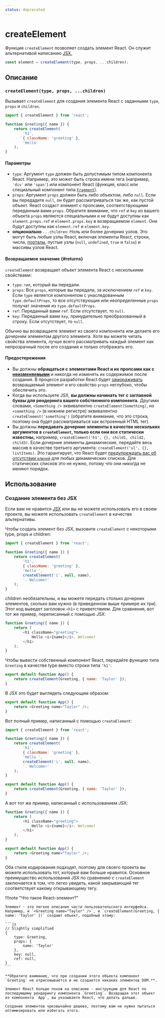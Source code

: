 ```yaml
---
status: deprecated
---
```


# createElement

Функция `createElement` позволяет создать элемент React. Он служит альтернативой написанию [JSX.](../learn/writing-markup-with-jsx.md)

```js
const element = createElement(type, props, ...children);
```

## Описание

### `createElement(type, props, ...children)`

Вызывает `createElement` для создания элемента React с заданными `type`, `props` и `children`.

```js
import { createElement } from 'react';

function Greeting({ name }) {
    return createElement(
        'h1',
        { className: 'greeting' },
        'Hello'
    );
}
```

#### Параметры

-   `type`: Аргумент `type` должен быть допустимым типом компонента React. Например, это может быть строка имени тега (например, `'div'` или `'span'`) или компонент React (функция, класс или специальный компонент типа [`Fragment`](Fragment.md)).
-   `props`: Аргумент `props` должен быть либо объектом, либо `null`. Если вы передадите `null`, он будет рассматриваться так же, как пустой объект. React создаст элемент с пропсами, соответствующими переданным вами `props`. Обратите внимание, что `ref` и `key` из вашего объекта `props` являются специальными и _не_ будут доступны как `element.props.ref` и `element.props.key` в возвращаемом `element`. Они будут доступны как `element.ref` и `element.key`.
-   **опционально** `...children`: Ноль или более дочерних узлов. Это могут быть любые узлы React, включая элементы React, строки, числа, [порталы](createPortal.md), пустые узлы (`null`, `undefined`, `true` и `false`) и массивы узлов React.

#### Возвращаемое значение {#returns}

`createElement` возвращает объект элемента React с несколькими свойствами:

-   `type`: `тип`, который вы передали.
-   `props`: Все `props`, которые вы передали, за исключением `ref` и `key`. Если `type` является компонентом с унаследованным `type.defaultProps`, то все отсутствующие или неопределенные `props` получат значения из `type.defaultProps`.
-   `ref`: Переданный вами `ref`. Если отсутствует, то `null`.
-   `key`: Переданный вами `key`, принудительно преобразованный в строку. Если отсутствует, то `null`.

Обычно вы возвращаете элемент из своего компонента или делаете его дочерним элементом другого элемента. Хотя вы можете читать свойства элемента, лучше всего рассматривать каждый элемент как непрозрачный после его создания и только отображать его.

#### Предостережения

-   Вы должны **обращаться с элементами React и их пропсами как с [неизменяемыми](https://ru.wikipedia.org/wiki/%D0%9D%D0%B5%D0%B8%D0%B7%D0%BC%D0%B5%D0%BD%D1%8F%D0%B5%D0%BC%D1%8B%D0%B9_%D0%BE%D0%B1%D1%8A%D0%B5%D0%BA%D1%82)** и никогда не изменять их содержимое после создания. В процессе разработки React будет [замораживать](https://developer.mozilla.org/docs/Web/JavaScript/Reference/Global_Objects/Object/freeze) возвращаемый элемент и его свойство `props` неглубоко, чтобы обеспечить это.
-   Когда вы используете JSX, **вы должны начинать тег с заглавной буквы для рендеринга вашего собственного компонента.** Другими словами, `<Something />` эквивалентно `createElement(Something)`, но `<something />` (в нижнем регистре) эквивалентно `createElement('something')` (обратите внимание, что это строка, поэтому она будет рассматриваться как встроенный HTML тег).
-   Вы должны **передавать дочерние элементы в качестве нескольких аргументов в `createElement`, только если они все статически известны,** например, `createElement('h1', {}, child1, child2, child3)`. Если дочерние элементы динамические, передайте весь массив в качестве третьего аргумента: `createElement('ul', {}, listItems)`. Это гарантирует, что React будет [предупреждать вас об отсутствии `ключей`](../learn/rendering-lists.md#keeping-list-items-in-order-with-key) для любых динамических списков. Для статических списков это не нужно, потому что они никогда не меняют порядок.

## Использование

### Создание элемента без JSX

Если вам не нравится [JSX](../learn/writing-markup-with-jsx.md) или вы не можете использовать его в своем проекте, вы можете использовать `createElement` в качестве альтернативы.

Чтобы создать элемент без JSX, вызовите `createElement` с некоторыми type, props и children:

```js [[1, 5, "'h1'"], [2, 6, "{ className: 'greeting' }"], [3, 7, "'Hello ',"], [3, 8, "createElement('i', null, name),"], [3, 9, "'. Welcome!'"]]
import { createElement } from 'react';

function Greeting({ name }) {
    return createElement(
        'h1',
        { className: 'greeting' },
        'Hello ',
        createElement('i', null, name),
        '. Welcome!'
    );
}
```

children необязательны, и вы можете передать столько дочерних элементов, сколько вам нужно (в приведенном выше примере их три). Этот код выведет заголовок `<h1>` с приветствием. Для сравнения, вот тот же пример, переписанный с помощью JSX:

```js
function Greeting({ name }) {
    return (
        <h1 className="greeting">
            Hello <i>{name}</i>. Welcome!
        </h1>
    );
}
```

Чтобы вывести собственный компонент React, передайте функцию типа `Greeting` в качестве type вместо строки типа `'h1'`:

```js
export default function App() {
    return createElement(Greeting, { name: 'Taylor' });
}
```

В JSX это будет выглядеть следующим образом:

```js
export default function App() {
    return <Greeting name="Taylor" />;
}
```

Вот полный пример, написанный с помощью `createElement`:

```js
import { createElement } from 'react';

function Greeting({ name }) {
    return createElement(
        'h1',
        { className: 'greeting' },
        'Hello ',
        createElement('i', null, name),
        '. Welcome!'
    );
}

export default function App() {
    return createElement(Greeting, { name: 'Taylor' });
}
```

А вот тот же пример, написанный с использованием JSX:

```js
function Greeting({ name }) {
    return (
        <h1 className="greeting">
            Hello <i>{name}</i>. Welcome!
        </h1>
    );
}

export default function App() {
    return <Greeting name="Taylor" />;
}
```

Оба стиля кодирования подходят, поэтому для своего проекта вы можете использовать тот, который вам больше нравится. Основное преимущество использования JSX по сравнению с `createElement` заключается в том, что легко увидеть, какой закрывающий тег соответствует какому открывающему тегу.

!!!note "Что такое React-элемент?"

    Элемент - это легкое описание части пользовательского интерфейса. Например, и `<Greeting name="Taylor" />`, и `createElement(Greeting, { name: 'Taylor' })` создают объект, подобный этому:

    ```js
    // Slightly simplified
    {
    	type: Greeting,
    	props: {
    		name: 'Taylor'
    	},
    	key: null,
    	ref: null,
    }
    ```

    **Обратите внимание, что при создании этого объекта компонент `Greeting` не отрисовывается и не создается никаких элементов DOM.**.

    Элемент React больше похож на описание - инструкцию для React по последующему рендерингу компонента `Greeting`. Возвращая этот объект из компонента `App`, вы указываете React, что делать дальше.

    Создание элементов чрезвычайно дешево, поэтому вам не нужно пытаться оптимизировать или избегать этого.
